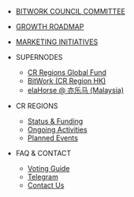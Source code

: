 

- [BITWORK COUNCIL COMMITTEE](/main/cr-council.md)
- [GROWTH ROADMAP](/main/roadmap.md)
- [MARKETING INITIATIVES](/main/marketing.md)

- SUPERNODES
    - [CR Regions Global Fund](/supernodes/cr-regions-fund.md)
    - [BitWork (CR Region HK)](/supernodes/bitwork.md)
    - [elaHorse @ 亦乐马 (Malaysia)](/supernodes/elaHorse.md)

- CR REGIONS
    - [Status & Funding](/regions/list/status.md)
    - [Ongoing Activities](/regions/ongoing.md)
    - [Planned Events](/regions/planning.md)

- FAQ & CONTACT
    - [Voting Guide](/main/voting-guide.md)
    - [Telegram](https://t.me/elastosbitwork)
    - [Contact Us](/main/contact.md)

